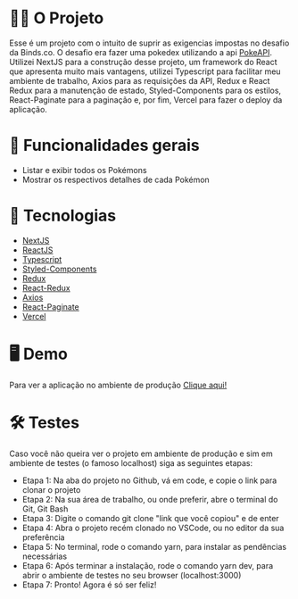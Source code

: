 # :construction_worker_man:	 O Projeto

Esse é um projeto com o intuito de suprir as exigencias impostas no desafio da Binds.co. O desafio era fazer uma pokedex utilizando a api <a href="https://pokeapi.co/">PokeAPI</a>. Utilizei NextJS para a construção desse projeto, um framework do React que apresenta muito mais vantagens, utilizei Typescript para facilitar meu ambiente de trabalho, Axios para as requisições da API, Redux e React Redux para a manutenção de estado, Styled-Components para os estilos, React-Paginate para a paginação e, por fim, Vercel para fazer o deploy da aplicação.

# :selfie: Funcionalidades gerais 

<ul>
  <li>Listar e exibir todos os Pokémons</li>
  <li>Mostrar os respectivos detalhes de cada Pokémon</li>
 </ul>
 
 # :rocket: Tecnologias 
 <ul>
    <li><a href="https://nextjs.org/">NextJS</a></li>
    <li><a href="https://pt-br.reactjs.org/">ReactJS</a></li>
    <li><a href="https://www.typescriptlang.org/">Typescript</a></li>
    <li><a href="https://styled-components.com/">Styled-Components</a></li>
    <li><a href="https://redux.js.org/">Redux</a></li>
    <li><a href="https://react-redux.js.org/">React-Redux</a></li>
    <li><a href="https://axios-http.com/ptbr/docs/intro">Axios</a></li>
    <li><a href="https://www.npmjs.com/package/react-paginate">React-Paginate</a></li>
    <li><a href="https://vercel.com/dashboard">Vercel</a></li>
  </ul>
      
 # :desktop_computer: Demo

   Para ver a aplicação no ambiente de produção <a href="https://pokedex-next-black.vercel.app/">Clique aqui!</a>

# :hammer_and_wrench:	Testes

  Caso você não queira ver o projeto em ambiente de produção e sim em ambiente de testes (o famoso localhost) siga as seguintes etapas:
<ul>
  <li>Etapa 1: Na aba do projeto no Github, vá em code, e copie o link para clonar o projeto</li>
  <li>Etapa 2: Na sua área de trabalho, ou onde preferir, abre o terminal do Git, Git Bash</li>
  <li>Etapa 3: Digite o comando git clone "link que você copiou" e de enter</li>
  <li>Etapa 4: Abra o projeto recém clonado no VSCode, ou no editor da sua preferência</li>
  <li>Etapa 5: No terminal, rode o comando yarn, para instalar as pendências necessárias</li>
  <li>Etapa 6: Após terminar a instalação, rode o comando yarn dev, para abrir o ambiente de testes no seu browser (localhost:3000)</li>
  <li>Etapa 7: Pronto! Agora é só ser feliz!</li>
<ul>
